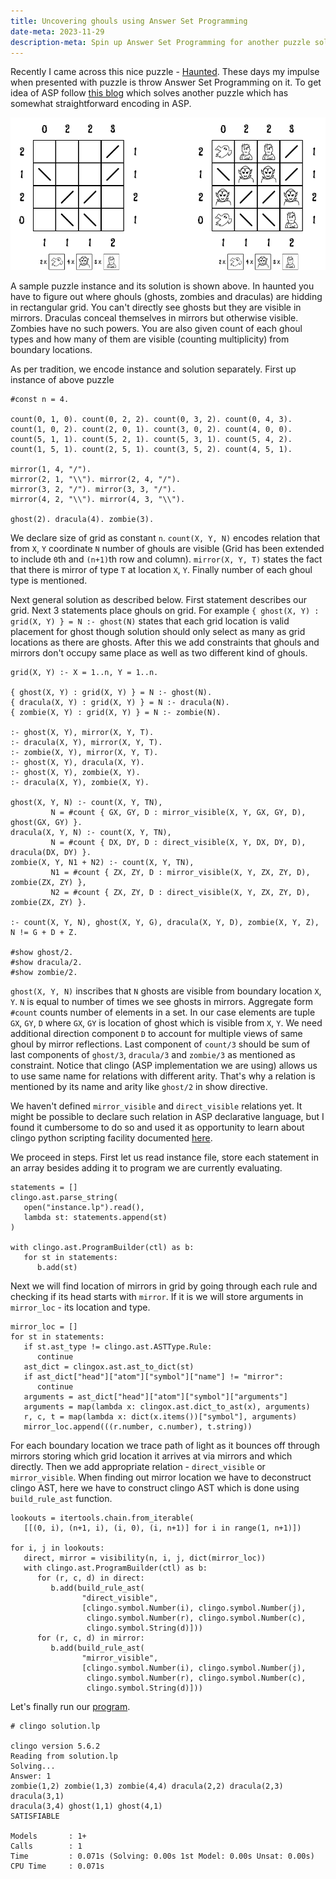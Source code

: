```yaml
---   
title: Uncovering ghouls using Answer Set Programming
date-meta: 2023-11-29
description-meta: Spin up Answer Set Programming for another puzzle solving
---
```


Recently I came across this nice puzzle - [Haunted](https://krazydad.com/haunted/). These days
my impulse when presented with puzzle is throw Answer Set Programming on it. To get idea
of ASP follow [this blog](../../2023/07/solving-hitori-using-clingo.html) which solves another puzzle which has somewhat
straightforward encoding in ASP.

![](../../../img/haunted.png)

A sample puzzle instance and its solution is shown above. In haunted you have to figure out 
where ghouls (ghosts, zombies and draculas) are hidding in rectangular grid. You can't
directly see ghosts but they are visible in mirrors. Draculas conceal themselves in mirrors but 
otherwise visible. Zombies have no such powers. You are also given count of each ghoul types
and how many of them are visible (counting multiplicity) from boundary locations. 

As per tradition, we encode instance and solution separately. First up instance of above puzzle

~~~{.default}
#const n = 4.

count(0, 1, 0). count(0, 2, 2). count(0, 3, 2). count(0, 4, 3).
count(1, 0, 2). count(2, 0, 1). count(3, 0, 2). count(4, 0, 0).
count(5, 1, 1). count(5, 2, 1). count(5, 3, 1). count(5, 4, 2).
count(1, 5, 1). count(2, 5, 1). count(3, 5, 2). count(4, 5, 1).

mirror(1, 4, "/").
mirror(2, 1, "\\"). mirror(2, 4, "/").
mirror(3, 2, "/"). mirror(3, 3, "/").
mirror(4, 2, "\\"). mirror(4, 3, "\\").

ghost(2). dracula(4). zombie(3).
~~~

We declare size of grid as constant `n`. `count(X, Y, N)` encodes relation that from `X`, `Y` coordinate
`N` number of ghouls are visible (Grid has been extended to include `0`th and `(n+1)`th row and column). 
`mirror(X, Y, T)` states the fact that there is mirror of type `T` at location `X`, `Y`. Finally number 
of each ghoul type is mentioned.

Next general solution as described below. First statement describes our grid. Next 3 statements place
ghouls on grid. For example `{ ghost(X, Y) : grid(X, Y) } = N :- ghost(N)` states that 
each grid location is valid placement for ghost though solution should only select as many as 
grid locations as there are ghosts. After this we add constraints that ghouls and mirrors don't 
occupy same place as well as two different kind of ghouls.

~~~{.default}
grid(X, Y) :- X = 1..n, Y = 1..n.

{ ghost(X, Y) : grid(X, Y) } = N :- ghost(N).
{ dracula(X, Y) : grid(X, Y) } = N :- dracula(N).
{ zombie(X, Y) : grid(X, Y) } = N :- zombie(N).

:- ghost(X, Y), mirror(X, Y, T).
:- dracula(X, Y), mirror(X, Y, T).
:- zombie(X, Y), mirror(X, Y, T).
:- ghost(X, Y), dracula(X, Y).
:- ghost(X, Y), zombie(X, Y).
:- dracula(X, Y), zombie(X, Y).

ghost(X, Y, N) :- count(X, Y, TN),
         N = #count { GX, GY, D : mirror_visible(X, Y, GX, GY, D), ghost(GX, GY) }.
dracula(X, Y, N) :- count(X, Y, TN),
         N = #count { DX, DY, D : direct_visible(X, Y, DX, DY, D), dracula(DX, DY) }.
zombie(X, Y, N1 + N2) :- count(X, Y, TN),
         N1 = #count { ZX, ZY, D : mirror_visible(X, Y, ZX, ZY, D), zombie(ZX, ZY) },
         N2 = #count { ZX, ZY, D : direct_visible(X, Y, ZX, ZY, D), zombie(ZX, ZY) }.

:- count(X, Y, N), ghost(X, Y, G), dracula(X, Y, D), zombie(X, Y, Z), N != G + D + Z.

#show ghost/2.
#show dracula/2.
#show zombie/2.
~~~

`ghost(X, Y, N)` inscribes that `N` ghosts are visible from boundary location `X`, `Y`. `N` is equal
to number of times we see ghosts in mirrors. Aggregate form `#count` counts number of elements in a set. 
In our case elements are tuple `GX`, `GY`, `D` where `GX`, `GY` is location of ghost which is visible from `X`, `Y`.
We need additional direction component `D` to account for multiple views of same ghoul by mirror reflections. 
Last component of `count/3` should be sum of last components of `ghost/3`, `dracula/3` and `zombie/3`
as mentioned as constraint. Notice that clingo (ASP implementation we are using) allows us to use same name for
relations with different arity. That's why a relation is mentioned by its name and arity like `ghost/2` in
show directive.
 
We haven't defined `mirror_visible` and `direct_visible` relations yet. It might be possible to
declare such relation in ASP declarative language, but I found it cumbersome to do so and used it as
opportunity to learn about clingo python scripting facility documented [here](https://potassco.org/clingo/python-api/5.6/).

We proceed in steps. First let us read instance file, store each statement in an array besides adding it to program 
we are currently evaluating.

~~~{.default}
statements = []
clingo.ast.parse_string(
   open("instance.lp").read(),
   lambda st: statements.append(st)
)

with clingo.ast.ProgramBuilder(ctl) as b:
   for st in statements:
      b.add(st)
~~~

Next we will find location of mirrors in grid by going through each rule and checking if its head starts with `mirror`.
If it is we will store arguments in `mirror_loc` - its location and type.

~~~{.default}
mirror_loc = []
for st in statements:
   if st.ast_type != clingo.ast.ASTType.Rule:
      continue
   ast_dict = clingox.ast.ast_to_dict(st)
   if ast_dict["head"]["atom"]["symbol"]["name"] != "mirror":
      continue
   arguments = ast_dict["head"]["atom"]["symbol"]["arguments"]
   arguments = map(lambda x: clingox.ast.dict_to_ast(x), arguments)
   r, c, t = map(lambda x: dict(x.items())["symbol"], arguments)
   mirror_loc.append(((r.number, c.number), t.string))
~~~

For each boundary location we trace path of light as it bounces off through mirrors storing which grid location it arrives at
via mirrors and which directly. Then we add appropriate relation - `direct_visible` or `mirror_visible`. When finding out
mirror location we have to deconstruct clingo AST, here we have to construct clingo AST which is done using `build_rule_ast` 
function. 

~~~{.default}
lookouts = itertools.chain.from_iterable(
   [[(0, i), (n+1, i), (i, 0), (i, n+1)] for i in range(1, n+1)])

for i, j in lookouts:
   direct, mirror = visibility(n, i, j, dict(mirror_loc))
   with clingo.ast.ProgramBuilder(ctl) as b:
      for (r, c, d) in direct:
         b.add(build_rule_ast(
                "direct_visible",
                [clingo.symbol.Number(i), clingo.symbol.Number(j),
                 clingo.symbol.Number(r), clingo.symbol.Number(c),
                 clingo.symbol.String(d)]))
      for (r, c, d) in mirror:
         b.add(build_rule_ast(
                "mirror_visible",
                [clingo.symbol.Number(i), clingo.symbol.Number(j),
                 clingo.symbol.Number(r), clingo.symbol.Number(c),
                 clingo.symbol.String(d)]))
~~~

Let's finally run our [program](https://gist.github.com/rdivyanshu/ea7d280767c7c68cffb94f1421813efa).

~~~{.default}
# clingo solution.lp

clingo version 5.6.2
Reading from solution.lp
Solving...
Answer: 1
zombie(1,2) zombie(1,3) zombie(4,4) dracula(2,2) dracula(2,3) dracula(3,1) 
dracula(3,4) ghost(1,1) ghost(4,1)
SATISFIABLE

Models       : 1+
Calls        : 1
Time         : 0.071s (Solving: 0.00s 1st Model: 0.00s Unsat: 0.00s)
CPU Time     : 0.071s
~~~
